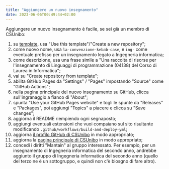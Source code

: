 ```yaml
---
title: "Aggiungere un nuovo insegnamento"
date: 2023-06-06T00:49:44+02:00
---
```


Aggiungere un nuovo insegnamento è facile, se sei già un membro di
CSUnibo:

1. su [template](https://github.com/csunibo/template), usa "Use this
   template"/"Create a new repository";
2. come nuovo nome, usa `la-convenzione-kebab-case`, e `ing-` come eventuale
   prefisso per un insegnamento legato a Ingegneria informatica;
3. come descrizione, usa una frase simile a "Una raccolta di risorse per
   l'insegnamento di Linguaggi di programmazione (04138) del Corso di Laurea in
   Informatica";
4. vai su "Create repository from template";
5. abilita GitHub Pages da "Settings" / "Pages" impostando "Source" come
   "GitHub Actions";
6. nella pagina principale del nuovo insegnamento su GitHub, clicca
   sull'ingranaggio a fianco di "About";
7. spunta "Use your GitHub Pages website" e togli le spunte da "Releases" e
   "Packages", poi aggiungi "Topics" a piacere e clicca su "Save changes";
8. aggiorna il README riempiendo ogni segnaposto;
9. aggiungi eventuali estensioni che vuoi compaiano sul sito risultante
   modificando `.github/workflows/build-and-deploy-yml`;
10. aggiorna [il profilo GitHub di CSUnibo](https://github.com/csunibo/.github)
    in modo appropriato;
11. aggiorna la [pagina principale di
    CSUnibo](https://github.com/csunibo/csunibo.github.io) in modo appropriato;
12. concedi i diritti "Mantain" al gruppo interessato. Per esempio, per un
    insegnamento di Ingegneria informatica del secondo anno, andrebbe aggiunto
    il gruppo di Ingegneria informatica del secondo anno (quello del terzo ne è
    un sottogruppo, e quindi non c'è biosgno di fare altro).
